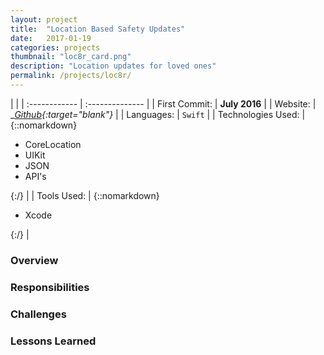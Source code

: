 ```yaml
---
layout: project
title:  "Location Based Safety Updates"
date:   2017-01-19
categories: projects
thumbnail: "loc8r_card.png"
description: "Location updates for loved ones"
permalink: /projects/loc8r/
---
```

|                      |
| :------------ | :-------------- |
| First Commit:      | __July 2016__ |
| Website:     |    __[Github][gh]{:target="_blank"}__   |
| Languages:  | `Swift` |
| Technologies Used: |  {::nomarkdown}<ul><li>CoreLocation</li><li>UIKit</li><li>JSON</li><li>API's</li></ul>{:/} |
| Tools Used: |  {::nomarkdown}<ul><li>Xcode</li></ul>{:/} |

### Overview



### Responsibilities



### Challenges



### Lessons Learned



<!-- Jekyll also offers powerful support for code snippets:

{% highlight swift %}
 override func viewDidLoad() {
        super.viewDidLoad()
        tv.delegate = self
        tv.dataSource = self

        tv.alwaysBounceVertical = false
        
        nextViewControllerButton.enabled = false
        nextViewControllerButton.alpha = 0.5
        // Do any additional setup after loading the view.
    }
{% endhighlight %} -->

[gh]: https://github.com/s26mehta/EarthquakeProject
